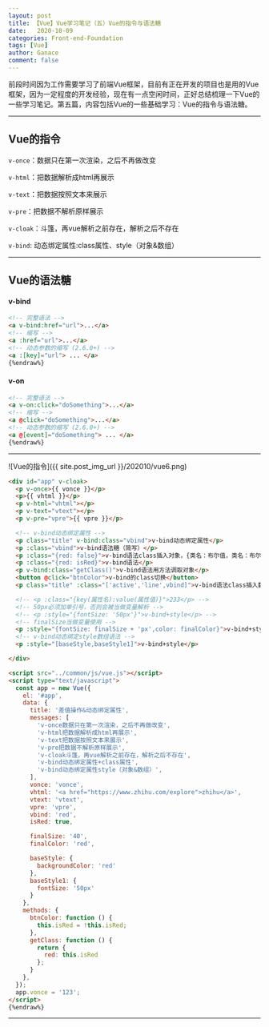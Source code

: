 ```yaml
---
layout: post
title: 【Vue】Vue学习笔记（五）Vue的指令与语法糖
date:   2020-10-09
categories: Front-end-Foundation
tags: [Vue]
author: Ganace
comment: false
---
```


前段时间因为工作需要学习了前端Vue框架，目前有正在开发的项目也是用的Vue框架，因为一定程度的开发经验，现在有一点空闲时间，正好总结梳理一下Vue的一些学习笔记。第五篇，内容包括Vue的一些基础学习：Vue的指令与语法糖。

---

## Vue的指令

`v-once`：数据只在第一次渲染，之后不再做改变

`v-html`：把数据解析成html再展示

`v-text`：把数据按照文本来展示

`v-pre`：把数据不解析原样展示

`v-cloak`：斗篷，再vue解析之前存在，解析之后不存在

`v-bind`: 动态绑定属性:class属性、style（对象&数组）

---

## Vue的语法糖

#### v-bind

```html {%raw%} 
<!-- 完整语法 -->
<a v-bind:href="url">...</a>
<!-- 缩写 -->
<a :href="url">...</a>
<!-- 动态参数的缩写 (2.6.0+) -->
<a :[key]="url"> ... </a>
{%endraw%}
```
#### v-on

```html {%raw%} 
<!-- 完整语法 -->
<a v-on:click="doSomething">...</a>
<!-- 缩写 -->
<a @click="doSomething">...</a>
<!-- 动态参数的缩写 (2.6.0+) -->
<a @[event]="doSomething"> ... </a>
{%endraw%}
```

---

![Vue的指令]({{ site.post_img_url }}/202010/vue6.png)

```html {%raw%} 
<div id="app" v-cloak>
  <p v-once>{{ vonce }}</p>
  <p>{{ vhtml }}</p>
  <p v-html="vhtml"></p>
  <p v-text="vtext"></p>
  <p v-pre="vpre">{{ vpre }}</p>

  <!-- v-bind动态绑定属性 -->
  <p class="title" v-bind:class="vbind">v-bind动态绑定属性</p>
  <p :class="vbind">v-bind语法糖（简写）</p>
  <p :class="{red: false}">v-bind语法class插入对象，{类名：布尔值，类名：布尔值}</p>
  <p :class="{red: isRed}">v-bind语法</p>
  <p v-bind:class="getClass()">v-bind语法用方法调取对象</p>
  <button @click="btnColor">v-bind的class切换</button>
  <p class="title" :class="['active','line',vbind]">v-bind语法class插入数组</p>

  <!-- <p :class="{key(属性名):value(属性值)}">233</p> -->
  <!-- 50px必须加单引号，否则会被当做变量解析 -->
  <!-- <p :style="{fontSize: '50px'}">v-bind+style</p> -->
  <!-- finalSize当做变量使用 -->
  <p :style="{fontSize: finalSize + 'px',color: finalColor}">v-bind+style</p>
  <!-- v-bind动态绑定style数组语法 -->
  <p :style="[baseStyle,baseStyle1]">v-bind+style</p>

</div>

<script src="../common/js/vue.js"></script>
<script type="text/javascript">
  const app = new Vue({
    el: '#app',
    data: {
      title: '差值操作&动态绑定属性',
      messages: [
        'v-once数据只在第一次渲染，之后不再做改变',
        'v-html把数据解析成html再展示',
        'v-text把数据按照文本来展示',
        'v-pre把数据不解析原样展示',
        'v-cloak斗篷，再vue解析之前存在，解析之后不存在',
        'v-bind动态绑定属性+class属性',
        'v-bind动态绑定属性style（对象&数组）',
      ],
      vonce: 'vonce',
      vhtml: '<a href="https://www.zhihu.com/explore">zhihu</a>',
      vtext: 'vtext',
      vpre: 'vpre',
      vbind: 'red',
      isRed: true,

      finalSize: '40',
      finalColor: 'red',

      baseStyle: {
        backgroundColor: 'red'
      },
      baseStyle1: {
        fontSize: '50px'
      }
    },
    methods: {
      btnColor: function () {
        this.isRed = !this.isRed;
      },
      getClass: function () {
        return {
          red: this.isRed
        };
      }
    },
  });
  app.vonce = '123';
</script>
{%endraw%}
```

---
